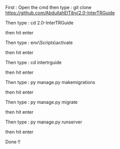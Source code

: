 First :
Open the cmd then type :
git clone https://github.com/AbdullahElTiby/2.0-InterTRGuide

Then type :
cd 2.0-InterTRGuide

then hit enter

Then type :
env\Scripts\activate

then hit enter

Then type :
cd intertrguide

then hit enter

Then type :
py manage.py makemigrations

then hit enter

Then type :
py manage.py migrate

then hit enter

Then type :
py manage.py runserver

then hit enter

Done !!
